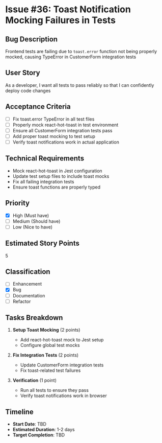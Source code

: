 # Issue #36: Toast Notification Mocking Failures in Tests

## Bug Description
Frontend tests are failing due to `toast.error` function not being properly mocked, causing TypeError in CustomerForm integration tests

## User Story
As a developer, I want all tests to pass reliably so that I can confidently deploy code changes

## Acceptance Criteria
- [ ] Fix toast.error TypeError in all test files
- [ ] Properly mock react-hot-toast in test environment
- [ ] Ensure all CustomerForm integration tests pass
- [ ] Add proper toast mocking to test setup
- [ ] Verify toast notifications work in actual application

## Technical Requirements
- Mock react-hot-toast in Jest configuration
- Update test setup files to include toast mocks
- Fix all failing integration tests
- Ensure toast functions are properly typed

## Priority
- [x] High (Must have)
- [ ] Medium (Should have)
- [ ] Low (Nice to have)

## Estimated Story Points
5

## Classification
- [ ] Enhancement
- [x] Bug
- [ ] Documentation
- [ ] Refactor

## Tasks Breakdown
1. **Setup Toast Mocking** (2 points)
   - Add react-hot-toast mock to Jest setup
   - Configure global test mocks

2. **Fix Integration Tests** (2 points)
   - Update CustomerForm integration tests
   - Fix toast-related test failures

3. **Verification** (1 point)
   - Run all tests to ensure they pass
   - Verify toast notifications work in browser

## Timeline
- **Start Date**: TBD
- **Estimated Duration**: 1-2 days
- **Target Completion**: TBD